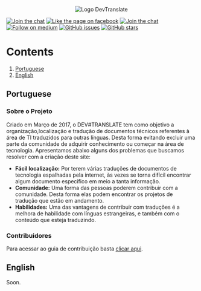 <p align="center">
  <img src="http://i68.tinypic.com/idsuv7.png" alt="Logo DevTranslate"/>
</p>

[![Join the chat](https://img.shields.io/badge/gitter-join%20chat%20%E2%86%92-cc2b5e.svg?style=flat-square)](https://gitter.im/devtranslate/Lobby)
[![Like the page on facebook](https://img.shields.io/badge/facebook-like%20the%20page%20%E2%86%92-4267b2.svg?style=flat-square)](https://www.facebook.com/devtranslate/)
[![Join the chat](https://img.shields.io/badge/telegram-join%20chat%20%E2%86%92-0088cc.svg?style=flat-square)](https://telegram.me/devtranslate)
[![Follow on medium](https://img.shields.io/badge/medium-follow%20us%20%E2%86%92-02b875.svg?style=flat-square)](https://medium.com/devtranslate)
[![GitHub issues](https://img.shields.io/github/issues/devtranslate/about.svg?style=flat-square)](https://github.com/devtranslate/about/issues)
[![GitHub stars](https://img.shields.io/github/stars/devtranslate/about.svg?style=flat-square)](https://github.com/devtranslate/about/stargazers)


# Contents
1. [Portuguese](https://github.com/devtranslate/about#portuguese)
2. [English](https://github.com/devtranslate/about#english)

## Portuguese

### Sobre o Projeto
Criado em Março de 2017, o DEV#TRANSLATE tem como objetivo a organização,localização e tradução de documentos técnicos referentes à área de TI traduzidos para outras línguas. Desta forma evitando excluir uma parte da comunidade de adquirir conhecimento ou começar na área de tecnologia. Apresentamos abaixo alguns dos problemas que buscamos resolver com a criação deste site:

* **Fácil localização:** Por terem várias traduções de documentos de tecnologia espalhadas pela internet, às vezes se torna difícil encontrar algum documento específico em meio a tanta informação.
* **Comunidade:** Uma forma das pessoas poderem contribuir com a comunidade. Desta forma elas podem encontrar os projetos de tradução que estão em andamento.
* **Habilidades:** Uma das vantagens de contribuir com traduções é a melhora de habilidade com línguas estrangeiras, e também com o conteúdo que esteja traduzindo.

### Contribuidores
Para acessar ao guia de contribuição basta [clicar aqui](https://github.com/devtranslate/about/blob/master/CONTRIBUTING.md).

## English
Soon.

